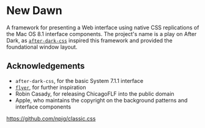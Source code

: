 <!-- interesting! I don't see you using this framework anywhere--maybe I'm missing something?
 -->
# New Dawn
A framework for presenting a Web interface using native CSS replications of the Mac OS 8.1 interface components.  The project's name is a play on After Dark, as [`after-dark-css`](https://github.com/bryanbraun/after-dark-css) inspired this framework and provided the foundational window layout.

## Acknowledgements
 - `after-dark-css`, for the basic System 7.1.1 interface
 - [`flyer`](https://www.masswerk.at/flyer/), for further inspiration
 - Robin Casady, for releasing ChicagoFLF into the public domain
 - Apple, who maintains the copyright on the background patterns and interface components

https://github.com/npjg/classic.css